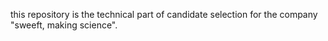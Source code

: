 this repository is the technical part of candidate selection for the company  "sweeft, making science".

